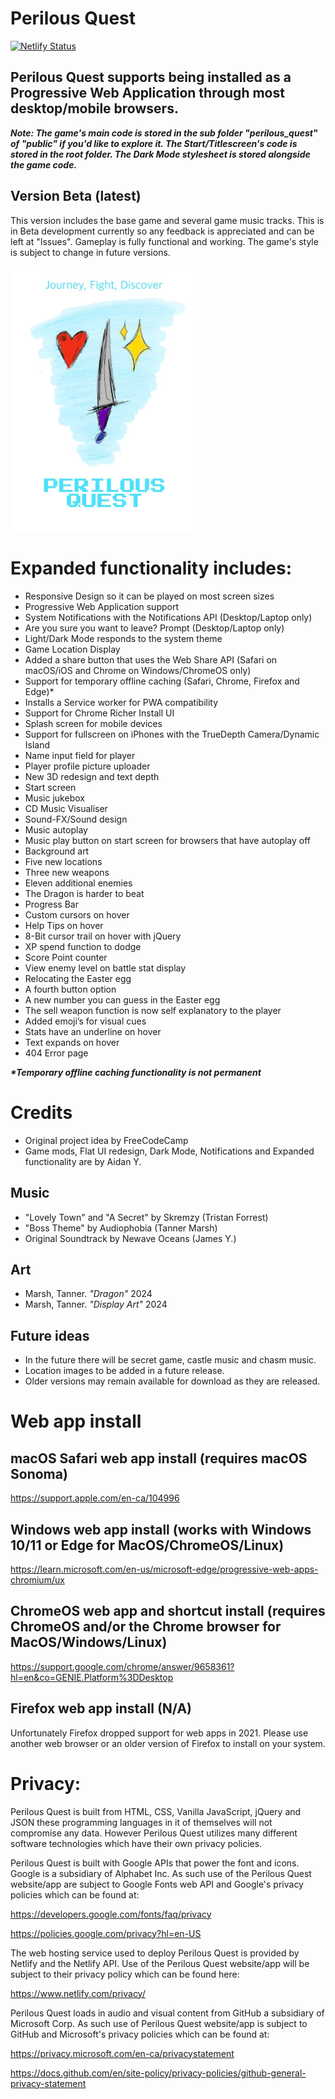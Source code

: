 # Perilous Quest

[![Netlify Status](https://api.netlify.com/api/v1/badges/05ef79ba-a166-4aeb-9e08-bba657c2d41a/deploy-status)](https://app.netlify.com/sites/perilous-quest/deploys)

## Perilous Quest supports being installed as a Progressive Web Application through most desktop/mobile browsers.

<i><b>
Note: The game's main code is stored in the sub folder "perilous_quest" of "public" if you'd like to explore it. The Start/Titlescreen's code is stored in the root folder. The Dark Mode stylesheet is stored alongside the game code.
</b></i>

## Version Beta (latest)

This version includes the base game and several game music tracks. This is in Beta development currently so any feedback is appreciated and can be left at "Issues". Gameplay is fully functional and working. The game's style is subject to change in future versions.

<img src="https://raw.githubusercontent.com/aidan-yip/dragon_slayer/main/public/pq_poster.jpg?raw=true" alt="Perilous Quest poster" width="300"/>
  
# Expanded functionality includes: 
<ul>
  <li>Responsive Design so it can be played on most screen sizes</li>
  <li>Progressive Web Application support</li>
  <li>System Notifications with the Notifications API (Desktop/Laptop only)</li>
  <li>Are you sure you want to leave? Prompt (Desktop/Laptop only)</li>
  <li>Light/Dark Mode responds to the system theme</li>
  <li>Game Location Display</li>
  <li>Added a share button that uses the Web Share API (Safari on macOS/iOS and Chrome on Windows/ChromeOS only)</li>
  <li>Support for temporary offline caching (Safari, Chrome, Firefox and Edge)*</li>
  <li>Installs a Service worker for PWA compatibility</li>
  <li>Support for Chrome Richer Install UI</li>
  <li>Splash screen for mobile devices</li> 
  <li>Support for fullscreen on iPhones with the TrueDepth Camera/Dynamic Island</li>
  <li>Name input field for player</li>
  <li>Player profile picture uploader</li>
  <li>New 3D redesign and text depth</li>
  <li>Start screen</li>
  <li>Music jukebox</li> 
  <li>CD Music Visualiser</li>
  <li>Sound-FX/Sound design</li> 
  <li>Music autoplay</li>
  <li>Music play button on start screen for browsers that have autoplay off</li>
  <li>Background art</li>
  <li>Five new locations</li>
  <li>Three new weapons</li>
  <li>Eleven additional enemies</li>
  <li>The Dragon is harder to beat</li>
  <li>Progress Bar</li>
  <li>Custom cursors on hover</li>
  <li>Help Tips on hover</li>
  <li>8-Bit cursor trail on hover with jQuery</li>
  <li>XP spend function to dodge</li>
  <li>Score Point counter</li>
  <li>View enemy level on battle stat display</li>
  <li>Relocating the Easter egg</li>
  <li>A fourth button option</li>
  <li>A new number you can guess in the Easter egg</li>
  <li>The sell weapon function is now self explanatory to the player</li>
  <li>Added emoji’s for visual cues</li>
  <li>Stats have an underline on hover</li>
  <li>Text expands on hover</li>
  <li>404 Error page</li>
</ul>

<i><b>\*Temporary offline caching functionality is not permanent</b></i>

# Credits

<ul>
<li>Original project idea by FreeCodeCamp</li>
<li>Game mods, Flat UI redesign, Dark Mode, Notifications and Expanded functionality are by Aidan Y.</li>
</ul>

## Music

<ul>
<li>"Lovely Town" and "A Secret" by  Skremzy (Tristan Forrest)</li> 
<li>"Boss Theme" by Audiophobia (Tanner Marsh)</li>
<li>Original Soundtrack by Newave Oceans (James Y.)</li>
</ul>

## Art

<ul>
<li>Marsh, Tanner. <i>"Dragon"</i> 2024</li>
<li>Marsh, Tanner. <i>"Display Art"</i> 2024</li>
</ul>

## Future ideas

<ul>
<li>In the future there will be secret game, castle music and chasm music.</li> 
  
<li>Location images to be added in a future release.</li>

<li>Older versions may remain available for download as they are released.</li>
</ul>

# Web app install

## macOS Safari web app install (requires macOS Sonoma)

https://support.apple.com/en-ca/104996

## Windows web app install (works with Windows 10/11 or Edge for MacOS/ChromeOS/Linux)

https://learn.microsoft.com/en-us/microsoft-edge/progressive-web-apps-chromium/ux

## ChromeOS web app and shortcut install (requires ChromeOS and/or the Chrome browser for MacOS/Windows/Linux)

https://support.google.com/chrome/answer/9658361?hl=en&co=GENIE.Platform%3DDesktop

## Firefox web app install (N/A)

Unfortunately Firefox dropped support for web apps in 2021. Please use another web browser or an older version of Firefox to install on your system.

# Privacy:

Perilous Quest is built from HTML, CSS, Vanilla JavaScript, jQuery and JSON these programming languages in it of themselves will not compromise any data. However Perilous Quest utilizes many different software technologies which have their own privacy policies.

Perilous Quest is built with Google APIs that power the font and icons. Google is a subsidiary of Alphabet Inc. As such use of the Perilous Quest website/app are subject to Google Fonts web API and Google's privacy policies which can be found at:

https://developers.google.com/fonts/faq/privacy

https://policies.google.com/privacy?hl=en-US

The web hosting service used to deploy Perilous Quest is provided by Netlify and the Netlify API. Use of the Perilous Quest website/app will be subject to their privacy policy which can be found here:

https://www.netlify.com/privacy/

Perilous Quest loads in audio and visual content from GitHub a subsidiary of Microsoft Corp. As such use of Perilous Quest website/app is subject to GitHub and Microsoft's privacy policies which can be found at:

https://privacy.microsoft.com/en-ca/privacystatement

https://docs.github.com/en/site-policy/privacy-policies/github-general-privacy-statement
